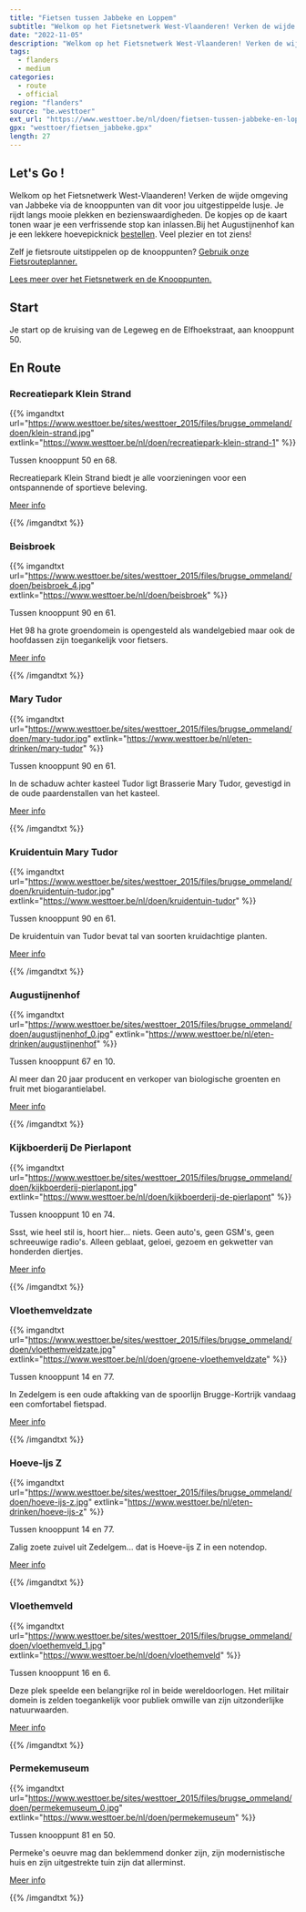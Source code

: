 ```yaml
---
title: "Fietsen tussen Jabbeke en Loppem"
subtitle: "Welkom op het Fietsnetwerk West-Vlaanderen! Verken de wijde omgeving van Jabbeke via de knooppunten van dit voor jou uitgestippelde lusje"
date: "2022-11-05"
description: "Welkom op het Fietsnetwerk West-Vlaanderen! Verken de wijde omgeving van Jabbeke via de knooppunten van dit voor jou uitgestippelde lusje" 
tags:
  - flanders
  - medium
categories: 
  - route
  - official
region: "flanders"
source: "be.westtoer"
ext_url: "https://www.westtoer.be/nl/doen/fietsen-tussen-jabbeke-en-loppem"
gpx: "westtoer/fietsen_jabbeke.gpx"
length: 27
---
```


## Let's Go !

Welkom op het Fietsnetwerk West-Vlaanderen! Verken de wijde omgeving van Jabbeke via de knooppunten van dit voor jou uitgestippelde lusje. Je rijdt langs mooie plekken en bezienswaardigheden. De kopjes op de kaart tonen waar je een verfrissende stop kan inlassen.Bij het Augustijnenhof kan je een lekkere hoevepicknick [bestellen](https://www.100procentwest-vlaams.be/nl/hoevepicknick/overzicht/brugse-ommeland-1/loppem-9/augustijnenhof-86). Veel plezier en tot ziens!

Zelf je fietsroute uitstippelen op de knooppunten? [Gebruik onze Fietsrouteplanner.](https://www.westtoer.be/nl/fietsrouteplanner)

[Lees meer over het Fietsnetwerk en de Knooppunten.](https://www.westtoer.be/nl/inspiratie/fietsnetwerk)

## Start 

Je start op de kruising van de Legeweg en de Elfhoekstraat, aan knooppunt 50. 

## En Route

### Recreatiepark Klein Strand

{{% imgandtxt url="https://www.westtoer.be/sites/westtoer_2015/files/brugse_ommeland/doen/klein-strand.jpg" extlink="https://www.westtoer.be/nl/doen/recreatiepark-klein-strand-1" %}}

Tussen knooppunt 50 en 68.

Recreatiepark Klein Strand biedt je alle voorzieningen voor een ontspannende of sportieve beleving.

[Meer info](https://www.westtoer.be/nl/doen/recreatiepark-klein-strand-1)

{{% /imgandtxt %}}

### Beisbroek

{{% imgandtxt url="https://www.westtoer.be/sites/westtoer_2015/files/brugse_ommeland/doen/beisbroek_4.jpg" extlink="https://www.westtoer.be/nl/doen/beisbroek" %}}

Tussen knooppunt 90 en 61.

Het 98 ha grote groendomein is opengesteld als wandelgebied maar ook de hoofdassen zijn toegankelijk voor fietsers.

[Meer info](https://www.westtoer.be/nl/doen/beisbroek)

{{% /imgandtxt %}}

### Mary Tudor

{{% imgandtxt url="https://www.westtoer.be/sites/westtoer_2015/files/brugse_ommeland/doen/mary-tudor.jpg" extlink="https://www.westtoer.be/nl/eten-drinken/mary-tudor" %}}

Tussen knooppunt 90 en 61.

In de schaduw achter kasteel Tudor ligt Brasserie Mary Tudor, gevestigd in de oude paardenstallen van het kasteel.

[Meer info](https://www.westtoer.be/nl/eten-drinken/mary-tudor)

{{% /imgandtxt %}}

### Kruidentuin Mary Tudor

{{% imgandtxt url="https://www.westtoer.be/sites/westtoer_2015/files/brugse_ommeland/doen/kruidentuin-tudor.jpg" extlink="https://www.westtoer.be/nl/doen/kruidentuin-tudor" %}}

Tussen knooppunt 90 en 61.

De kruidentuin van Tudor bevat tal van soorten kruidachtige planten.

[Meer info](https://www.westtoer.be/nl/doen/kruidentuin-tudor)

{{% /imgandtxt %}}

### Augustijnenhof

{{% imgandtxt url="https://www.westtoer.be/sites/westtoer_2015/files/brugse_ommeland/doen/augustijnenhof_0.jpg" extlink="https://www.westtoer.be/nl/eten-drinken/augustijnenhof" %}}

Tussen knooppunt 67 en 10.

Al meer dan 20 jaar producent en verkoper van biologische groenten en fruit met biogarantielabel.

[Meer info](https://www.westtoer.be/nl/eten-drinken/augustijnenhof)

{{% /imgandtxt %}}

### Kijkboerderij De Pierlapont

{{% imgandtxt url="https://www.westtoer.be/sites/westtoer_2015/files/brugse_ommeland/doen/kijkboerderij-pierlapont.jpg" extlink="https://www.westtoer.be/nl/doen/kijkboerderij-de-pierlapont" %}}

Tussen knooppunt 10 en 74.

Ssst, wie heel stil is, hoort hier... niets. Geen auto's, geen GSM's, geen schreeuwige radio's. Alleen geblaat, geloei, gezoem en gekwetter van honderden diertjes.

[Meer info](https://www.westtoer.be/nl/doen/kijkboerderij-de-pierlapont)

{{% /imgandtxt %}}

### Vloethemveldzate

{{% imgandtxt url="https://www.westtoer.be/sites/westtoer_2015/files/brugse_ommeland/doen/vloethemveldzate.jpg" extlink="https://www.westtoer.be/nl/doen/groene-vloethemveldzate" %}}

Tussen knooppunt 14 en 77.

In Zedelgem is een oude aftakking van de spoorlijn Brugge-Kortrijk vandaag een comfortabel fietspad.

[Meer info](https://www.westtoer.be/nl/doen/groene-vloethemveldzate)

{{% /imgandtxt %}}

### Hoeve-Ijs Z

{{% imgandtxt url="https://www.westtoer.be/sites/westtoer_2015/files/brugse_ommeland/doen/hoeve-ijs-z.jpg" extlink="https://www.westtoer.be/nl/eten-drinken/hoeve-ijs-z" %}}

Tussen knooppunt 14 en 77.

Zalig zoete zuivel uit Zedelgem... dat is Hoeve-ijs Z in een notendop.

[Meer info](https://www.westtoer.be/nl/eten-drinken/hoeve-ijs-z)

{{% /imgandtxt %}}

### Vloethemveld

{{% imgandtxt url="https://www.westtoer.be/sites/westtoer_2015/files/brugse_ommeland/doen/vloethemveld_1.jpg" extlink="https://www.westtoer.be/nl/doen/vloethemveld" %}}

Tussen knooppunt 16 en 6.

Deze plek speelde een belangrijke rol in beide wereldoorlogen. Het militair domein is zelden toegankelijk voor publiek omwille van zijn uitzonderlijke natuurwaarden.

[Meer info](https://www.westtoer.be/nl/doen/vloethemveld)

{{% /imgandtxt %}}

### Permekemuseum

{{% imgandtxt url="https://www.westtoer.be/sites/westtoer_2015/files/brugse_ommeland/doen/permekemuseum_0.jpg" extlink="https://www.westtoer.be/nl/doen/permekemuseum" %}}

Tussen knooppunt 81 en 50.

Permeke's oeuvre mag dan beklemmend donker zijn, zijn modernistische huis en zijn uitgestrekte tuin zijn dat allerminst.

[Meer info](https://www.westtoer.be/nl/doen/permekemuseum)

{{% /imgandtxt %}}
